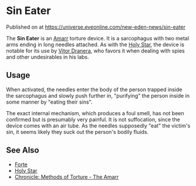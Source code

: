 # Sin Eater
Published on  at https://universe.eveonline.com/new-eden-news/sin-eater

The **Sin Eater** is an [Amarr](6BPFRy27fN4LnYlIyzvEwo) torture device. It is a sarcophagus with two metal arms ending in long needles attached. As with the [Holy Star](5O5B2bkCF6R0eO3ZkumPCz), the device is notable for its use by [Vitor Dranera](3KDpilEZ7Q2EdkIumRKMus), who favors it when dealing with spies and other undesirables in his labs.

Usage
-----

When activated, the needles enter the body of the person trapped inside the sarcophagus and slowly push further in, "purifying" the person inside in some manner by "eating their sins".

The exact internal mechanism, which produces a foul smell, has not been confirmed but is presumably very painful. It is not suffocation, since the device comes with an air tube. As the needles supposedly "eat" the victim's sin, it seems likely they suck out the person's bodily fluids.

See Also
--------
-   [Forte](forte)
-   [Holy Star](5O5B2bkCF6R0eO3ZkumPCz)
-   [Chronicle: Methods of Torture - The Amarr](2M23KpW0wol3U0fBLubDZZ)
